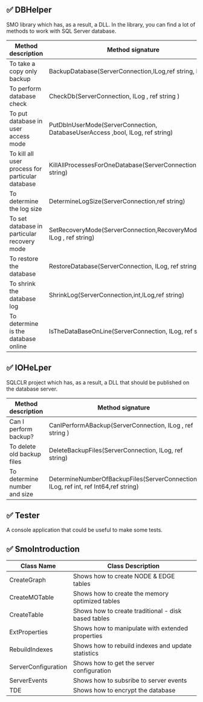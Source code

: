 ## :white_check_mark: DBHelper	


SMO library which has, as a result, a DLL. In the library, you can find a lot of methods to work with SQL Server database.


Method description                               | Method signature
-------------------------------------------------|---------------------------------------------------------------------------------
To take a copy only backup                       | BackupDatabase(ServerConnection,ILog,ref string, bool)
To perform database check                        | CheckDb(ServerConnection, ILog , ref string )
To put database in user access mode              | PutDbInUserMode(ServerConnection, DatabaseUserAccess ,bool, ILog, ref string)
To kill all user process for particular database | KillAllProcessesForOneDatabase(ServerConnection, ref string)
To determine the log size                        | DetermineLogSize(ServerConnection,ref string)
To set database in particular recovery mode      | SetRecoveryMode(ServerConnection,RecoveryModel,bool, ILog , ref string)
To restore the database                          | RestoreDatabase(ServerConnection, ILog, ref string)
To shrink the database log                       | ShrinkLog(ServerConnection,int,ILog,ref string)
To determine is the database online              | IsTheDataBaseOnLine(ServerConnection, ILog, ref string)


## :white_check_mark: IOHeLper	

SQLCLR project which has, as a result, a DLL that should be published on the database server. 

Method description                 | Method signature
---------------------------------- |--------------------------------------------------------------------------------------------
Can I perform backup?              | CanIPerformABackup(ServerConnection, ILog , ref string )
To delete old backup files         | DeleteBackupFiles(ServerConnection, ILog, ref string)
To determine number and size       | DetermineNumberOfBackupFiles(ServerConnection, ILog, ref int, ref Int64,ref string)

 
## :white_check_mark: Tester	

A console application that could be useful to make some tests.

## :white_check_mark: SmoIntroduction	


Class Name                        | Class Description
----------------------------------|--------------------------------------------------------------------------------------------
CreateGraph                       | Shows how to create NODE & EDGE tables
CreateMOTable                     | Shows how to create the memory optimized tables
CreateTable                       | Shows how to create traditional - disk based tables
ExtProperties                     | Shows how to manipulate with extended properties
RebuildIndexes                    | Shows how to rebuild indexes and update statistics
ServerConfiguration               | Shows how to get the server configuration
ServerEvents                      | Shows how to subsribe to server events
TDE                               | Shows how to encrypt the database


